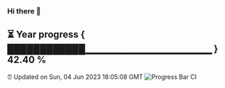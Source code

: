 ### Hi there 👋
⏳ Year progress { ████████████▁▁▁▁▁▁▁▁▁▁▁▁▁▁▁▁▁▁ } 42.40 %
---
⏰ Updated on Sun, 04 Jun 2023 18:05:08 GMT
![Progress Bar CI](https://github.com/Moyi321/Moyi321/workflows/Progress%20Bar%20CI/badge.svg)
